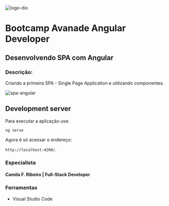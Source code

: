 ![logo-dio](https://user-images.githubusercontent.com/47957363/107892568-c4f6e800-6f04-11eb-9cbd-b1d46cb769ee.png)

# Bootcamp Avanade Angular Developer

## Desenvolvendo SPA com Angular

### Descrição:

Criando a primeira SPA - Single Page Application e utilizando componentes.

![spa-angular](https://user-images.githubusercontent.com/47957363/117083614-7a268880-ad1b-11eb-86c9-3ea2508c97b2.png)

## Development server

Para executar a aplicação use: 

`ng serve` 

Agora é só acessar o endereço: 

`http://localhost:4200/`. 

### Especialista

  #### Camila F. Ribeiro | Full-Stack Developer


### Ferramentas

- Visual Studio Code

